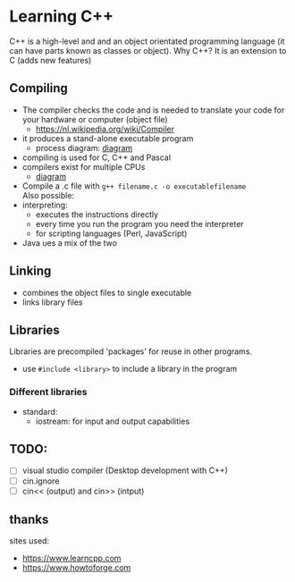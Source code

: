 # Learning C++
C++ is a high-level and and an object orientated programming language (it can have parts known as classes or object).
Why C++? It is an extension to C (adds new features) 

## Compiling
- The compiler checks the code and is needed to translate your code for your hardware or computer (object file)  
	- https://nl.wikipedia.org/wiki/Compiler
- it produces a stand-alone executable program
	- process diagram: [diagram](https://www.learncpp.com/images/CppTutorial/Chapter0/Compiling-min.png)
- compiling is used for C, C++ and Pascal
- compilers exist for multiple CPUs
	- [diagram](https://www.learncpp.com/images/CppTutorial/Chapter0/Portability-min.png)
- Compile a .c file with `g++ filename.c -o executablefilename`  
Also possible:
- interpreting:
	- executes the instructions directly 
	- every time you run the program you need the interpreter
	- for scripting languages (Perl, JavaScript)
- Java ues a mix of the two

## Linking
- combines the object files to single executable
- links library files

## Libraries
Libraries are precompiled 'packages' for reuse in other programs.
- use `#include <library>` to include a library in the program 

### Different libraries
- standard:
	- iostream: for input and output capabilities

## TODO:

- [ ] visual studio compiler (Desktop development with C++)
- [ ] cin.ignore
- [ ] cin<< (output) and cin>> (intput)

## thanks
sites used:
- https://www.learncpp.com
- https://www.howtoforge.com
